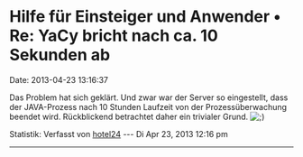 Hilfe für Einsteiger und Anwender • Re: YaCy bricht nach ca. 10 Sekunden ab
===========================================================================

Date: 2013-04-23 13:16:37

Das Problem hat sich geklärt. Und zwar war der Server so eingestellt,
dass der JAVA-Prozess nach 10 Stunden Laufzeit von der
Prozessüberwachung beendet wird. Rückblickend betrachtet daher ein
trivialer Grund.
![;)](http://forum.yacy-websuche.de/images/smilies/icon_e_wink.gif "Wink")

Statistik: Verfasst von
[hotel24](http://forum.yacy-websuche.de/memberlist.php?mode=viewprofile&u=8871)
--- Di Apr 23, 2013 12:16 pm

------------------------------------------------------------------------
